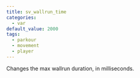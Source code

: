 ```yaml
---
title: sv_wallrun_time
categories:
  - var
default_value: 2000
tags:
  - parkour
  - movement
  - player
---
```


Changes the max wallrun duration, in milliseconds.

